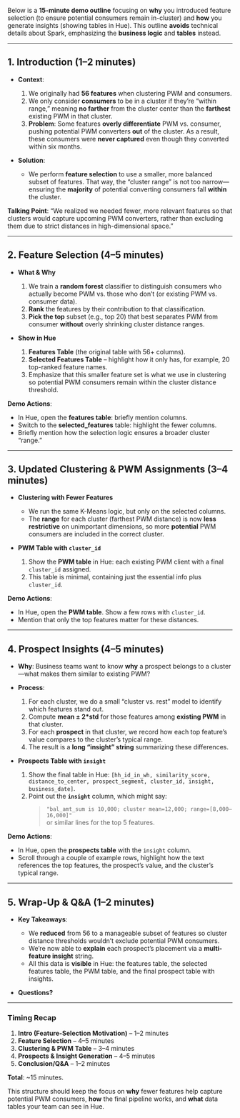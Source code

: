 Below is a **15-minute demo outline** focusing on **why** you introduced feature selection (to ensure potential consumers remain in-cluster) and **how** you generate insights (showing tables in Hue). This outline **avoids** technical details about Spark, emphasizing the **business logic** and **tables** instead.

---

## 1. Introduction (1–2 minutes)

- **Context**:  
  1. We originally had **56 features** when clustering PWM and consumers.  
  2. We only consider **consumers** to be in a cluster if they’re “within range,” meaning **no farther** from the cluster center than the **farthest** existing PWM in that cluster.  
  3. **Problem**: Some features **overly differentiate** PWM vs. consumer, pushing potential PWM converters **out** of the cluster. As a result, these consumers were **never captured** even though they converted within six months.  

- **Solution**:  
  - We perform **feature selection** to use a smaller, more balanced subset of features. That way, the “cluster range” is not too narrow—ensuring the **majority** of potential converting consumers fall **within** the cluster.

**Talking Point**: “We realized we needed fewer, more relevant features so that clusters would capture upcoming PWM converters, rather than excluding them due to strict distances in high-dimensional space.”

---

## 2. Feature Selection (4–5 minutes)

- **What & Why**  
  1. We train a **random forest** classifier to distinguish consumers who actually become PWM vs. those who don’t (or existing PWM vs. consumer data).  
  2. **Rank** the features by their contribution to that classification.  
  3. **Pick the top** subset (e.g., top 20) that best separates PWM from consumer **without** overly shrinking cluster distance ranges.

- **Show in Hue**  
  1. **Features Table** (the original table with 56+ columns).  
  2. **Selected Features Table** – highlight how it only has, for example, 20 top-ranked feature names.  
  3. Emphasize that this smaller feature set is what we use in clustering so potential PWM consumers remain within the cluster distance threshold.

**Demo Actions**:
- In Hue, open the **features table**: briefly mention columns.  
- Switch to the **selected_features** table: highlight the fewer columns.  
- Briefly mention how the selection logic ensures a broader cluster “range.”

---

## 3. Updated Clustering & PWM Assignments (3–4 minutes)

- **Clustering with Fewer Features**  
  - We run the same K-Means logic, but only on the selected columns.  
  - The **range** for each cluster (farthest PWM distance) is now **less restrictive** on unimportant dimensions, so more **potential** PWM consumers are included in the correct cluster.

- **PWM Table with `cluster_id`**  
  1. Show the **PWM table** in Hue: each existing PWM client with a final `cluster_id` assigned.  
  2. This table is minimal, containing just the essential info plus `cluster_id`.

**Demo Actions**:
- In Hue, open the **PWM table**. Show a few rows with `cluster_id`.  
- Mention that only the top features matter for these distances.

---

## 4. Prospect Insights (4–5 minutes)

- **Why**: Business teams want to know **why** a prospect belongs to a cluster—what makes them similar to existing PWM?

- **Process**:  
  1. For each cluster, we do a small “cluster vs. rest” model to identify which features stand out.  
  2. Compute **mean ± 2*std** for those features among **existing PWM** in that cluster.  
  3. For each **prospect** in that cluster, we record how each top feature’s value compares to the cluster’s typical range.  
  4. The result is a **long “insight” string** summarizing these differences.

- **Prospects Table with `insight`**  
  1. Show the final table in Hue: `[hh_id_in_wh, similarity_score, distance_to_center, prospect_segment, cluster_id, insight, business_date]`.  
  2. Point out the **`insight`** column, which might say:  
     > `"bal_amt_sum is 10,000; cluster mean=12,000; range=[8,000–16,000]"`  
     or similar lines for the top 5 features.

**Demo Actions**:
- In Hue, open the **prospects table** with the `insight` column.  
- Scroll through a couple of example rows, highlight how the text references the top features, the prospect’s value, and the cluster’s typical range.

---

## 5. Wrap-Up & Q&A (1–2 minutes)

- **Key Takeaways**:  
  - We **reduced** from 56 to a manageable subset of features so cluster distance thresholds wouldn’t exclude potential PWM consumers.  
  - We’re now able to **explain** each prospect’s placement via a **multi-feature insight** string.  
  - All this data is **visible** in Hue: the features table, the selected features table, the PWM table, and the final prospect table with insights.

- **Questions?**  

---

### Timing Recap

1. **Intro (Feature-Selection Motivation)** – 1–2 minutes  
2. **Feature Selection** – 4–5 minutes  
3. **Clustering & PWM Table** – 3–4 minutes  
4. **Prospects & Insight Generation** – 4–5 minutes  
5. **Conclusion/Q&A** – 1–2 minutes  

**Total**: ~15 minutes.  

This structure should keep the focus on **why** fewer features help capture potential PWM consumers, **how** the final pipeline works, and **what** data tables your team can see in Hue.
